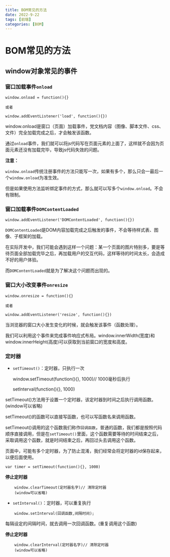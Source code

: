 ```yaml
---
title: BOM常见的方法
date: 2022-9-22
tags: [前端]
categories: [BOM]
---
```

# BOM常见的方法

## window对象常见的事件

### 窗口加载事件`onload`

    window.onload = function(){}
    
    或者
    
    window.addEventListener('load', function(){})

window.onload是窗口（页面）加载事件，党文档内容（图像、脚本文件、css、文件）完全加载完成之后，才会触发该函数。

通过`onload`事件，我们就可以将js代码写在页面元素的上面了，这样就不会因为页面元素还没有加载完毕，导致js代码失效的问题。

**注意：**

`window.onload`传统注册事件的方法只能写一次，如果有多个，那么只会一最后一个`window.onload`为准生效。

但是如果使用方法监听绑定事件的方式，那么就可以写多个`window.onload`。不会有限制。

### 窗口加载事件`DOMContentLoaded`

    window.addEventListener('DOMContentLoaded', function(){})

`DOMContentLoaded`是DOM内容加载完成之后触发的事件，不会等待样式表、图像、子框架的加载。

在实际开发中，我们可能会遇到这样一个问题：某一个页面的图片特别多，要是等待页面全部加载完毕之后，再加载用户的交互代码，这样等待的时间太长，会造成不好的用户体验。

而`DOMContentLoaded`就是为了解决这个问题而出现的。

### 窗口大小改变事件`onresize`

    window.onresize = function(){}
    
    或者
    
    window.addEventListener('resize', function(){})

当浏览器的窗口大小发生变化的时候，就会触发该事件（函数处理）。

我们可以利用这个事件来完成事件响应式布局。window.innerWidth(宽度)和window.innerHeight(高度)可以获取到当前窗口的宽度和高度。

### 定时器

- `setTimeout()`：定时器，只执行一次

    window.setTimeout(function(){}, 1000)// 1000毫秒后执行

    setInterval(function(){}, 1000)

setTimeout()方法用于设置一个定时器，该定时器到时间之后执行调用函数。(window可以省略)

setTimeout()的函数可以直接写函数，也可以写函数名来调用函数。

setTimeout()调用的这个函数我们称作`回调函数`，普通的函数，我们都是按照代码顺序直接调用，但是在`setTimeout()`里面，这个函数需要等待的时间结束之后，采取调用这个函数，就是时间结束之后，再回过头去调用这个函数。

页面中，可能有多个定时器，为了防止混淆，我们经常会将定时器的id保存起来，以便后面使用。

    var timer = setTimeout(function(){}, 1000)

**停止定时器**

```
    window.clearTimeout(定时器名字)// 清除定时器
    (window可以省略)
```

- `setInterval()`：定时器，可以重复执行

```
    window.setInterval(回调函数,间隔时间);
```
每隔设定的间隔时间，就去调用一次回调函数。(重复调用这个函数)

**停止定时器**

```
    window.clearInterval(定时器名字)// 清除定时器
    (window可以省略)
```